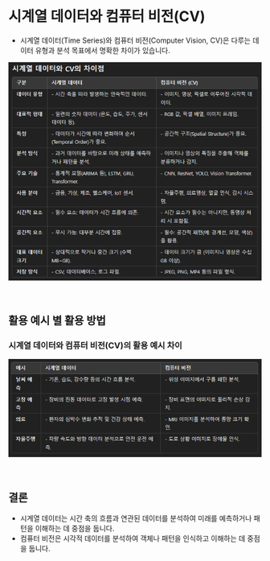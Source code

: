 # 시계열 데이터와 컴퓨터 비전(CV)

+   시계열 데이터(Time Series)와 컴퓨터 비전(Computer Vision, CV)은 다루는 데이터 유형과 분석 목표에서 명확한 차이가 있습니다.

![alt text](../imgs/시계열%20데이터와%20CV의%20차이점.PNG)

<br>

##  활용 예시 별 활용 방법

### 시계열 데이터와 컴퓨터 비전(CV)의 활용 예시 차이

![alt text](../imgs/시계열%20데이터와%20CV%20예시%20별%20활용%20방법.PNG)

<br>

## 결론

+   시계열 데이터는 시간 축의 흐름과 연관된 데이터를 분석하여 미래를 예측하거나 패턴을 이해하는 데 중점을 둡니다.
+   컴퓨터 비전은 시각적 데이터를 분석하여 객체나 패턴을 인식하고 이해하는 데 중점을 둡니다.
